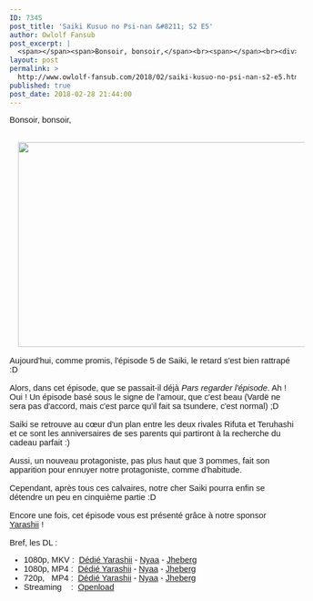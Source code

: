 ```yaml
---
ID: 7345
post_title: 'Saiki Kusuo no Psi-nan &#8211; S2 E5'
author: Owlolf Fansub
post_excerpt: |
  <span></span><span>Bonsoir, bonsoir,</span><br><span></span><br><div><span><a href="https://3.bp.blogspot.com/-2pGVXBVi7ZI/WpcE_oEYLdI/AAAAAAAADt8/lJerzLpEHgUvwLNBZUt1p3ozsZfKHxT_wCLcBGAs/s1600/The%2BDisastrous%2BLife%2Bof%2BSaiki%2BK.%2BS02E05%2B%255B1080p%255D_001_4306.png"><img border="0" height="360" src="https://3.bp.blogspot.com/-2pGVXBVi7ZI/WpcE_oEYLdI/AAAAAAAADt8/lJerzLpEHgUvwLNBZUt1p3ozsZfKHxT_wCLcBGAs/s640/The%2BDisastrous%2BLife%2Bof%2BSaiki%2BK.%2BS02E05%2B%255B1080p%255D_001_4306.png" width="640"></a></span></div><span><div><br></div><div>Aujourd'hui, comme promis, l'&eacute;pisode 5 de Saiki, le retard s'est bien rattrap&eacute; :D</div><div><br></div><div>Alors, dans cet &eacute;pisode, que se passait-il d&eacute;j&agrave; *<em>Pars regarder l'&eacute;pisode</em>*. Ah ! Oui ! Un &eacute;pisode bas&eacute; sous le signe de l'amour, que c'est beau (Vard&euml; ne sera pas d'accord, mais c'est parce qu'il fait sa tsundere, c'est normal) ;D</div><div><br></div><div>Saiki se retrouve au c&oelig;ur d'un plan entre les deux rivales Rifuta et Teruhashi et ce sont les anniversaires de ses parents qui partiront &agrave; la recherche du cadeau parfait :)</div><div><br></div><div>Aussi, un nouveau protagoniste, pas plus haut que 3 pommes, fait son apparition pour ennuyer notre protagoniste, comme d'habitude.&nbsp;</div><div><br></div><div>Cependant, apr&egrave;s tous ces calvaires, notre cher Saiki pourra enfin se d&eacute;tendre un peu en cinqui&egrave;me partie :D</div><div><br></div><div>Encore une fois, cet &eacute;pisode vous est pr&eacute;sent&eacute; gr&acirc;ce &agrave; notre sponsor <a href="https://www.yarashii.fr/" target="_blank">Yarashii</a> !</div><div><br></div><div>Bref, les DL :</div><div></div><a name="more"></a><ul><li><span>1080p, MKV : &nbsp;<a href="https://ddl.yarashii.fr/Animes/Saiki%20Kusuo/Saison%202/FHD10/%5BYarashii%20-%20Owlolf%5D%20Saiki%20Kusuo%20no%20%CE%A8-nan%20S2%2005%20-%20FHD%2010%20bits.mkv" target="_blank">D&eacute;di&eacute; Yarashii</a> - <a href="https://nyaa.si/view/1010924" target="_blank">Nyaa</a> - <a href="http://jheberg.net/captcha/yarashii-owlolf-saiki-kusuo-no-nan-s2-05-fhd-10-bi/" target="_blank">Jheberg</a></span></li><li><span>1080p, MP4 :&nbsp;</span>&nbsp;<a href="https://ddl.yarashii.fr/Animes/Saiki%20Kusuo/Saison%202/FHD8/%5BYarashii%20-%20Owlolf%5D%20Saiki%20Kusuo%20no%20%CE%A8-nan%20S2%2005%20-%20FHD%208%20bits.mp4" target="_blank">D&eacute;di&eacute; Yarashii</a> - <a href="https://nyaa.si/view/1010923" target="_blank">Nyaa</a> - <a href="http://jheberg.net/captcha/yarashii-owlolf-saiki-kusuo-no-nan-s2-05-fhd-8-bit/" target="_blank">Jheberg</a></li><li><span>720p, &nbsp; MP4 :&nbsp;</span>&nbsp;<a href="https://ddl.yarashii.fr/Animes/Saiki%20Kusuo/Saison%202/HD8/%5BYarashii%20-%20Owlolf%5D%20Saiki%20Kusuo%20no%20%CE%A8-nan%20S2%2005%20-%20HD%208%20bits.mp4" target="_blank">D&eacute;di&eacute; Yarashii</a> - <a href="https://nyaa.si/view/1010922" target="_blank">Nyaa</a> - <a href="http://jheberg.net/captcha/yarashii-owlolf-saiki-kusuo-no-nan-s2-05-hd-8-bits/" target="_blank">Jheberg</a></li><li><span>Streaming &nbsp; &nbsp;: &nbsp;<a href="https://openload.co/embed/dJTxk4Ws0Js/%5BYarashii_-_Owlolf%5D_Saiki_Kusuo_no_%CE%A8-nan_S2_-_05_VOSTFR_%281920x1080_x264_AAC_8_bits%29.mp4" target="_blank">Openload</a></span></li></ul><br></span>
layout: post
permalink: >
  http://www.owlolf-fansub.com/2018/02/saiki-kusuo-no-psi-nan-s2-e5.html
published: true
post_date: 2018-02-28 21:44:00
---
```

<span style="font-family: &quot;arial&quot; , &quot;helvetica&quot; , sans-serif; font-size: 11pt;"></span><span style="font-family: &quot;arial&quot; , &quot;helvetica&quot; , sans-serif; font-size: 11pt;">Bonsoir, bonsoir,</span><br /><span style="font-family: &quot;arial&quot; , &quot;helvetica&quot; , sans-serif; font-size: 11pt;"></span><br /><div class="separator" style="clear: both; font-size: 11pt; text-align: center;"><span style="font-family: &quot;arial&quot; , &quot;helvetica&quot; , sans-serif; font-size: 11pt;"><a href="https://3.bp.blogspot.com/-2pGVXBVi7ZI/WpcE_oEYLdI/AAAAAAAADt8/lJerzLpEHgUvwLNBZUt1p3ozsZfKHxT_wCLcBGAs/s1600/The%2BDisastrous%2BLife%2Bof%2BSaiki%2BK.%2BS02E05%2B%255B1080p%255D_001_4306.png" imageanchor="1" style="margin-left: 1em; margin-right: 1em;"><img border="0" data-original-height="900" data-original-width="1600" height="360" src="https://united-subs.dearclouds.com/wp-content/uploads/2018/05/b4ca665f918a24092e8eb2eb478ed1e7.jpg" width="640" /></a></span></div><span style="font-family: &quot;arial&quot; , &quot;helvetica&quot; , sans-serif; font-size: 11pt;"><div style="font-size: 11pt;"><br /></div><div style="font-size: 11pt;">Aujourd'hui, comme promis, l'épisode 5 de Saiki, le retard s'est bien rattrapé :D</div><div style="font-size: 11pt;"><br /></div><div style="font-size: 11pt;">Alors, dans cet épisode, que se passait-il déjà *<em>Pars regarder l'épisode</em>*. Ah ! Oui ! Un épisode basé sous le signe de l'amour, que c'est beau (Vardë ne sera pas d'accord, mais c'est parce qu'il fait sa tsundere, c'est normal) ;D</div><div style="font-size: 11pt;"><br /></div><div style="font-size: 11pt;">Saiki se retrouve au cœur d'un plan entre les deux rivales Rifuta et Teruhashi et ce sont les anniversaires de ses parents qui partiront à la recherche du cadeau parfait :)</div><div style="font-size: 11pt;"><br /></div><div style="font-size: 11pt;">Aussi, un nouveau protagoniste, pas plus haut que 3 pommes, fait son apparition pour ennuyer notre protagoniste, comme d'habitude.&nbsp;</div><div style="font-size: 11pt;"><br /></div><div style="font-size: 11pt;">Cependant, après tous ces calvaires, notre cher Saiki pourra enfin se détendre un peu en cinquième partie :D</div><div class="title style-scope ytd-video-primary-info-renderer" style="font-size: 11pt;"><br /></div><div class="title style-scope ytd-video-primary-info-renderer" style="font-size: 11pt;">Encore une fois, cet épisode vous est présenté grâce à notre sponsor <a href="https://www.yarashii.fr/" >Yarashii</a> !</div><div class="title style-scope ytd-video-primary-info-renderer" style="font-size: 11pt;"><br /></div><div class="title style-scope ytd-video-primary-info-renderer" style="font-size: 11pt;">Bref, les DL :</div><div class="title style-scope ytd-video-primary-info-renderer"></div><a name='more'></a><ul><li><span style="font-size: 14.6667px;">1080p, MKV : &nbsp;<a href="https://ddl.yarashii.fr/Animes/Saiki%20Kusuo/Saison%202/FHD10/%5BYarashii%20-%20Owlolf%5D%20Saiki%20Kusuo%20no%20%CE%A8-nan%20S2%2005%20-%20FHD%2010%20bits.mkv" >Dédié Yarashii</a> - <a href="https://nyaa.si/view/1010924" >Nyaa</a> - <a href="http://jheberg.net/captcha/yarashii-owlolf-saiki-kusuo-no-nan-s2-05-fhd-10-bi/" >Jheberg</a></span></li><li><span style="font-size: 14.6667px;">1080p, MP4 :&nbsp;</span>&nbsp;<a href="https://ddl.yarashii.fr/Animes/Saiki%20Kusuo/Saison%202/FHD8/%5BYarashii%20-%20Owlolf%5D%20Saiki%20Kusuo%20no%20%CE%A8-nan%20S2%2005%20-%20FHD%208%20bits.mp4" >Dédié Yarashii</a> - <a href="https://nyaa.si/view/1010923" >Nyaa</a> - <a href="http://jheberg.net/captcha/yarashii-owlolf-saiki-kusuo-no-nan-s2-05-fhd-8-bit/" >Jheberg</a></li><li><span style="font-size: 14.6667px;">720p, &nbsp; MP4 :&nbsp;</span>&nbsp;<a href="https://ddl.yarashii.fr/Animes/Saiki%20Kusuo/Saison%202/HD8/%5BYarashii%20-%20Owlolf%5D%20Saiki%20Kusuo%20no%20%CE%A8-nan%20S2%2005%20-%20HD%208%20bits.mp4" >Dédié Yarashii</a> - <a href="https://nyaa.si/view/1010922" >Nyaa</a> - <a href="http://jheberg.net/captcha/yarashii-owlolf-saiki-kusuo-no-nan-s2-05-hd-8-bits/" >Jheberg</a></li><li><span style="font-size: 14.6667px;">Streaming &nbsp; &nbsp;: &nbsp;<a href="https://openload.co/embed/dJTxk4Ws0Js/%5BYarashii_-_Owlolf%5D_Saiki_Kusuo_no_%CE%A8-nan_S2_-_05_VOSTFR_%281920x1080_x264_AAC_8_bits%29.mp4" >Openload</a></span></li></ul><br /> </span>